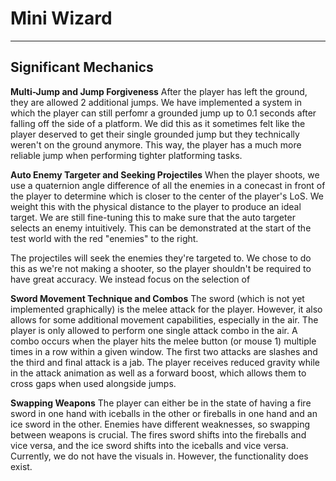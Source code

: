 # Mini Wizard
---

## Significant Mechanics

**Multi-Jump and Jump Forgiveness**
After the player has left the ground, they are allowed 2 additional jumps. We have implemented a system in which the player can still perfomr a grounded jump up to 0.1 seconds after falling off the side of a platform. We did this as it sometimes felt like the player deserved to get their single grounded jump but they technically weren't on the ground anymore. This way, the player has a much more reliable jump when performing tighter platforming tasks.

**Auto Enemy Targeter and Seeking Projectiles**
When the player shoots, we use a quaternion angle difference of all the enemies in a conecast in front of the player to determine which is closer to the center of the player's LoS. We weight this with the physical distance to the player to produce an ideal target. We are still fine-tuning this to make sure that the auto targeter selects an enemy intuitively. This can be demonstrated at the start of the test world with the red "enemies" to the right.

The projectiles will seek the enemies they're targeted to. We chose to do this as we're not making a shooter, so the player shouldn't be required to have great accuracy. We instead focus on the selection of 

**Sword Movement Technique and Combos**
The sword (which is not yet implemented graphically) is the melee attack for the player. However, it also allows for some additional movement capabilities, especially in the air. The player is only allowed to perform one single attack combo in the air. A combo occurs when the player hits the melee button (or mouse 1) multiple times in a row within a given window. The first two attacks are slashes and the third and final attack is a jab. The player receives reduced gravity while in the attack animation as well as a forward boost, which allows them to cross gaps when used alongside jumps.

**Swapping Weapons**
The player can either be in the state of having a fire sword in one hand with iceballs in the other or fireballs in one hand and an ice sword in the other. Enemies have different weaknesses, so swapping between weapons is crucial. The fires sword shifts into the fireballs and vice versa, and the ice sword shifts into the iceballs and vice versa. Currently, we do not have the visuals in. However, the functionality does exist.